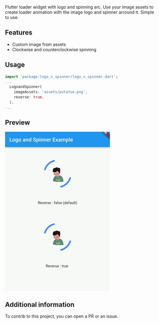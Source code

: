 Flutter loader widget with logo and spinning arc. Use your image assets to create loader animation with the image logo and spinner arround it. Simple to use.
## Features

- Custom image from assets
- Clockwise and counterclockwise spinning

## Usage

```dart
import 'package:logo_n_spinner/logo_n_spinner.dart';
...
  LogoandSpinner(
    imageAssets: 'assets/potatoo.png',
    reverse: true,
  ),
...
```

## Preview

<img src="https://raw.githubusercontent.com/pmatatias/logo-n-spinner/master/assets/preview.gif" alt="img prev" title="img prev"> 

## Additional information

To contrib to this project, you can open a PR or an issue.

